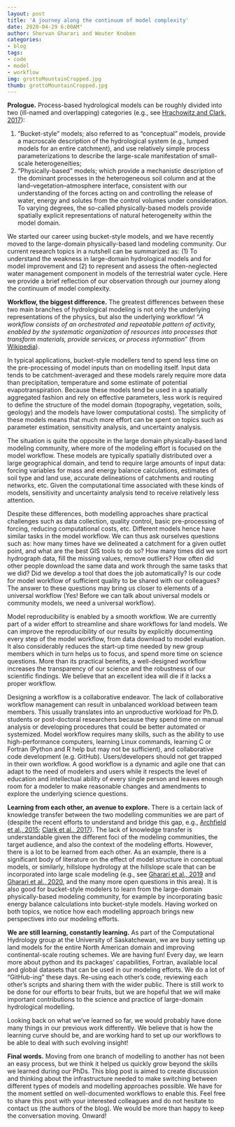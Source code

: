 ```yaml
---
layout: post
title: 'A journey along the continuum of model complexity'
date: 2020-04-29 6:00AM"
author: Shervan Gharari and Wouter Knoben
categories:
- blog
tags:
- code
- model
- workflow
img: grottoMountainCropped.jpg
thumb: grottoMountainCropped.jpg
---
```


**Prologue.** Process-based hydrological models can be roughly divided into two (ill-named and overlapping) categories (e.g., see [Hrachowitz and Clark, 2017]( https://www.hydrol-earth-syst-sci.net/21/3953/2017/)): 
1. “Bucket-style” models; also referred to as “conceptual” models, provide a macroscale description of the hydrological system (e.g., lumped models for an entire catchment), and use relatively simple process parameterizations to describe the large-scale manifestation of small-scale heterogeneities; 
2. “Physically-based” models; which provide a mechanistic description of the dominant processes in the heterogeneous soil column and at the land–vegetation–atmosphere interface, consistent with our understanding of the forces acting on and controlling the release of water, energy and solutes from the control volumes under consideration. To varying degrees, the so-called physically-based models provide spatially explicit representations of natural heterogeneity within the model domain. 

We started our career using bucket-style models, and we have recently moved to the large-domain physically-based land modeling community. Our current research topics in a nutshell can be summarized as: (1) To understand the weakness in large-domain hydrological models and for model improvement and (2) to represent and assess the often-neglected water management component in models of the terrestrial water cycle. Here we provide a brief reflection of our observation through our journey along the continuum of model complexity.

**Workflow, the biggest difference.** The greatest differences between these two main branches of hydrological modeling is not only the underlying representations of the physics, but also the underlying workflow! “*A workflow consists of an orchestrated and repeatable pattern of activity, enabled by the systematic organization of resources into processes that transform materials, provide services, or process information*” (from [Wikipedia]( https://en.wikipedia.org/wiki/Workflow)).

In typical applications, bucket-style modellers tend to spend less time on the pre-processing of model inputs than on modelling itself. Input data tends to be catchment-averaged and these models rarely require more data than precipitation, temperature and some estimate of potential evapotranspiration. Because these models tend be used in a spatially aggregated fashion and rely on effective parameters, less work is required to define the structure of the model domain (topography, vegetation, soils, geology) and the models have lower computational costs). The simplicity of these models means that much more effort can be spent on topics such as parameter estimation, sensitivity analysis, and uncertainty analysis. 

The situation is quite the opposite in the large domain physically-based land modeling community, where  more of the modeling effort is focused on the model workflow. These models are typically spatially distributed over a large geographical domain, and tend to require large amounts of input data: forcing variables for mass and energy balance calculations, estimates of soil type and land use, accurate delineations of catchments and routing networks, etc. Given the computational time associated with these kinds of models, sensitivity and uncertainty analysis tend to receive relatively less attention. 

Despite these differences, both modelling approaches share practical challenges such as data collection, quality control, basic pre-processing of forcing, reducing computational costs, etc. Different models hence have similar tasks in the model workflow. We can thus ask ourselves questions such as: how many times have we delineated a catchment for a given outlet point, and what are the best GIS tools to do so? How many times did we sort hydrograph data, fill the missing values, remove outliers? How often did other people download the same data and work through the same tasks that we did? Did we develop a tool that does the job automatically? Is our code for model workflow of sufficient quality to be shared with our colleagues? The answer to these questions may bring us closer to elements of a universal workflow (Yes! Before we can talk about universal models or community models, we need a universal workflow). 

Model reproducibility is enabled by a smooth workflow. We are currently part of a wider effort to streamline and share workflows for land models. We can improve the reproducibility of our results by explicitly documenting every step of the model workflow, from data download to model evaluation. It also considerably reduces the start-up time needed by new group members which in turn helps us to focus, and spend more time on science questions.  More than its practical benefits, a well-designed workflow increases the transparency of our science and the robustness of our scientific findings. We believe that an excellent idea will die if it lacks a proper workflow.

Designing a workflow is a collaborative endeavor. The lack of collaborative workflow management can result in unbalanced workload between team members. This usually translates into an unproductive workload for Ph.D. students or post-doctoral researchers because they spend time on manual analysis or developing procedures that could be better automated or systemized.  Model workflow requires many skills, such as the ability to use high-performance computers, learning Linux commands, learning C or Fortran (Python and R help but may not be sufficient), and collaborative code development (e.g. GitHub). Users/developers should not get trapped in their own workflow. A good workflow is a dynamic and agile one that can adapt to the need of modelers and users while it respects the level of education and intellectual ability of every single person and leaves enough room for a modeler to make reasonable changes and amendments to explore the underlying science questions.

**Learning from each other, an avenue to explore.** There is a certain lack of knowledge transfer between the two modelling communities we are part of (despite the recent efforts to understand and bridge this gap, e.g., [Archfield et al., 2015](https://agupubs.onlinelibrary.wiley.com/doi/full/10.1002/2015WR017498); [Clark et al., 2017]( https://www.hydrol-earth-syst-sci.net/21/3427/2017/)). The lack of knowledge transfer is understandable given the different foci of the modeling communities, the target audience, and also the context of the modeling efforts. However, there is a lot to be learned from each other. As an example, there is a significant body of literature on the effect of model structure in conceptual models, or similarly, hillslope hydrology at the hillslope scale that can be incorporated into large scale modeling (e.g., see [Gharari et al., 2019](https://journals.ametsoc.org/doi/full/10.1175/JHM-D-19-0108.1?mobileUi=0) and [Gharari et al., 2020]( https://www.hydrol-earth-syst-sci-discuss.net/hess-2020-111/), and the many more open questions in this area). It is also good for bucket-style modelers to learn from the large-domain physically-based modeling community, for example by incorporating basic energy balance calculations into bucket-style models. Having worked on both topics, we notice how each modelling approach brings new perspectives into our modeling efforts. 

**We are still learning, constantly learning.** As part of the Computational Hydrology group at the University of Saskatchewan, we are busy setting up land models for the entire North American domain and improving continental-scale routing schemes. We are having fun! Every day, we learn more about python and its packages’ capabilities, Fortran, available local and global datasets that can be used in our modeling efforts. We do a lot of “GitHub-ing” these days. Re-using each other’s code, reviewing each other’s scripts and sharing them with the wider public. There is still work to be done for our efforts to bear fruits, but we are hopeful that we will make important contributions to the science and practice of large-domain hydrological modelling.

Looking back on what we’ve learned so far, we would probably have done many things in our previous work differently. We believe that is how the learning curve should be, and are working hard to set up our workflows to be able to deal with such evolving insight!

**Final words.** Moving from one branch of modelling to another has not been an easy process, but we think it helped us quickly grow beyond the skills we learned during our PhDs. This blog post is aimed to create discussion and thinking about the infrastructure needed to make switching between different types of models and modelling approaches possible. We have for the moment settled on well-documented workflows to enable this. Feel free to share this post with your interested colleagues and do not hesitate to contact us (the authors of the blog). We would be more than happy to keep the conversation moving. Onward!

